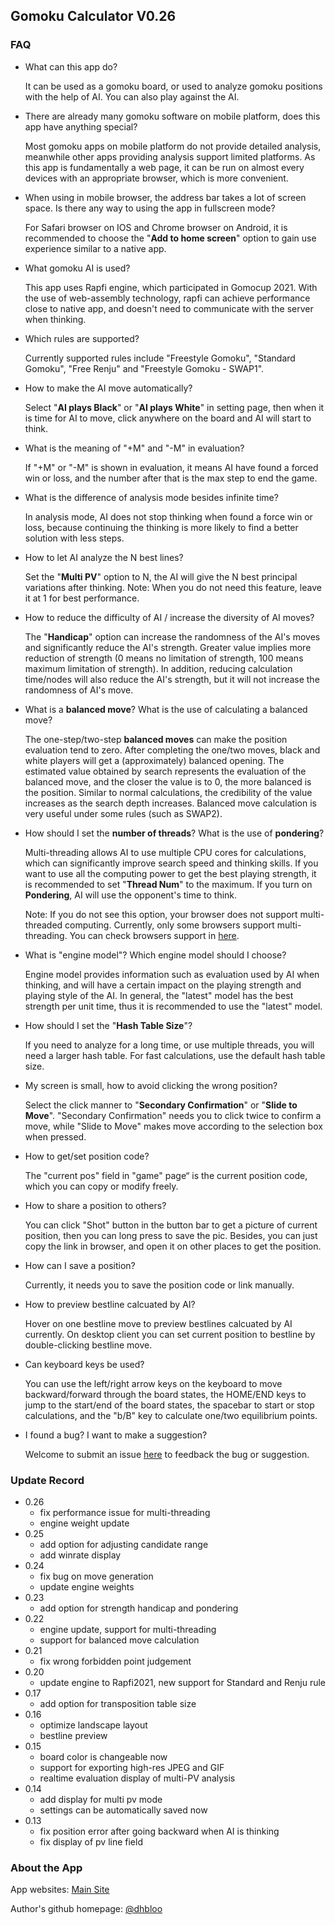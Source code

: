 ## Gomoku Calculator V0.26

### FAQ

+ What can this app do?

  It can be used as a gomoku board, or used to analyze gomoku positions with the help of AI. You can also play against the AI.

+ There are already many gomoku software on mobile platform, does this app have anything special?

  Most gomoku apps on mobile platform do not provide detailed analysis, meanwhile other apps providing analysis support limited platforms. As this app is fundamentally a web page, it can be run on almost every devices with an appropriate browser, which is more convenient.

+ When using in mobile browser, the address bar takes a lot of screen space. Is there any way to using the app in fullscreen mode?

  For Safari browser on IOS and Chrome browser on Android, it is recommended to choose the "**Add to home screen**" option to gain use experience similar to a native app.

+ What gomoku AI is used?

  This app uses Rapfi engine, which participated in Gomocup 2021. With the use of web-assembly technology, rapfi can achieve performance close to native app, and doesn't need to communicate with the server when thinking.

+ Which rules are supported?

  Currently supported rules include "Freestyle Gomoku", "Standard Gomoku", "Free Renju" and "Freestyle Gomoku - SWAP1".

+ How to make the AI move automatically?

  Select "**AI plays Black**" or "**AI plays White**" in setting page, then when it is time for AI to move, click anywhere on the board and AI will start to think.

+ What is the meaning of "+M" and "-M" in evaluation?

  If "+M" or "-M" is shown in evaluation, it means AI have found a forced win or loss, and the number after that is the max step to end the game.

+ What is the difference of analysis mode besides infinite time?

  In analysis mode, AI does not stop thinking when found a force win or loss, because continuing the thinking is more likely to find a better solution with less steps.

+ How to let AI analyze the N best lines?

  Set the "**Multi PV**" option to N, the AI will give the N best principal variations after thinking. Note: When you do not need this feature, leave it at 1 for best performance.

+ How to reduce the difficulty of AI / increase the diversity of AI moves?

  The "**Handicap**" option can increase the randomness of the AI's moves and significantly reduce the AI's strength. Greater value implies more reduction of strength (0 means no limitation of strength, 100 means maximum limitation of strength). In addition, reducing calculation time/nodes will also reduce the AI's strength, but it will not increase the randomness of AI's move.

+ What is a **balanced move**? What is the use of calculating a balanced move?

  The one-step/two-step **balanced moves** can make the position evaluation tend to zero. After completing the one/two moves, black and white players will get a (approximately) balanced opening. The estimated value obtained by search represents the evaluation of the balanced move, and the closer the value is to 0, the more balanced is the position. Similar to normal calculations, the credibility of the value increases as the search depth increases. Balanced move calculation is very useful under some rules (such as SWAP2).

+ How should I set the **number of threads**? What is the use of **pondering**?

  Multi-threading allows AI to use multiple CPU cores for calculations, which can significantly improve search speed and thinking skills. If you want to use all the computing power to get the best playing strength, it is recommended to set "**Thread Num**" to the maximum. If you turn on **Pondering**, AI will use the opponent's time to think.

  Note: If you do not see this option, your browser does not support multi-threaded computing. Currently, only some browsers support multi-threading. You can check browsers support in [here](https://caniuse.com/sharedarraybuffer).

+ What is "engine model"? Which engine model should I choose?

  Engine model provides information such as evaluation used by AI when thinking, and will have a certain impact on the playing strength and playing style of the AI. In general, the "latest" model has the best strength per unit time, thus it is recommended to use the "latest" model.

+ How should I set the "**Hash Table Size**"?

  If you need to analyze for a long time, or use multiple threads, you will need a larger hash table. For fast calculations, use the default hash table size.

+ My screen is small, how to avoid clicking the wrong position?

  Select the click manner to "**Secondary Confirmation**" or "**Slide to Move**". "Secondary Confirmation" needs you to click twice to confirm a move, while "Slide to Move" makes move according to the selection box when pressed.

+ How to get/set position code?

  The "current pos" field in "game" page“ is the current position code, which you can copy or modify freely.

+ How to share a position to others?

  You can click "Shot" button in the button bar to get a picture of current position, then you can long press to save the pic. Besides, you can just copy the link in browser, and open it on other places to get the position.

+ How can I save a position?

  Currently, it needs you to save the position code or link manually.

+ How to preview bestline calcuated by AI?

  Hover on one bestline move to preview bestlines calcuated by AI currently. On desktop client you can set current position to bestline by double-clicking bestline move.

+ Can keyboard keys be used?

  You can use the left/right arrow keys on the keyboard to move backward/forward through the board states, the HOME/END keys to jump to the start/end of the board states, the spacebar to start or stop calculations, and the "b/B" key to calculate one/two equilibrium points.

+ I found a bug? I want to make a suggestion?

  Welcome to submit an issue [here](https://github.com/gomocalc/gomocalc.github.io/issues) to feedback the bug or suggestion.



### Update Record

+ 0.26
  + fix performance issue for multi-threading
  + engine weight update
+ 0.25
  + add option for adjusting candidate range
  + add winrate display
+ 0.24
  + fix bug on move generation
  + update engine weights
+ 0.23
  + add option for strength handicap and pondering
+ 0.22
  + engine update, support for multi-threading
  + support for balanced move calculation
+ 0.21
  + fix wrong forbidden point judgement
+ 0.20
  + update engine to Rapfi2021, new support for Standard and Renju rule
+ 0.17
  + add option for transposition table size
+ 0.16
  + optimize landscape layout
  + bestline preview
+ 0.15
  + board color is changeable now
  + support for exporting high-res JPEG and GIF
  + realtime evaluation display of multi-PV analysis
+ 0.14
  + add display for multi pv mode
  + settings can be automatically saved now
+ 0.13
  + fix position error after going backward when AI is thinking
  + fix display of pv line field



### About the App

App websites: [Main Site](https://gomocalc.com)

Author's github homepage: [@dhbloo](https://github.com/dhbloo)
